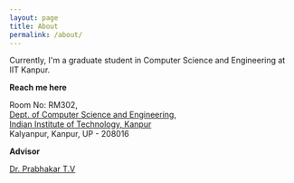 ```yaml
---
layout: page
title: About
permalink: /about/
---
```


Currently, I'm a graduate student in Computer Science and Engineering at IIT Kanpur.

**Reach me here**

Room No: RM302,<br>
[Dept. of Computer Science and Engineering](http://www.cse.iitk.ac.in/),<br>
[Indian Institute of Technology, Kanpur](http://www.iitk.ac.in/)<br>
Kalyanpur, Kanpur, UP - 208016

**Advisor**

[Dr. Prabhakar T.V](https://www.cse.iitk.ac.in/users/tvp/)



    